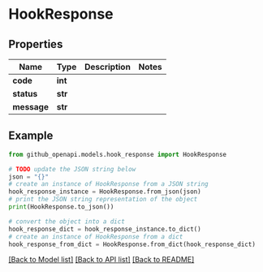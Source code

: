 # HookResponse


## Properties

Name | Type | Description | Notes
------------ | ------------- | ------------- | -------------
**code** | **int** |  | 
**status** | **str** |  | 
**message** | **str** |  | 

## Example

```python
from github_openapi.models.hook_response import HookResponse

# TODO update the JSON string below
json = "{}"
# create an instance of HookResponse from a JSON string
hook_response_instance = HookResponse.from_json(json)
# print the JSON string representation of the object
print(HookResponse.to_json())

# convert the object into a dict
hook_response_dict = hook_response_instance.to_dict()
# create an instance of HookResponse from a dict
hook_response_from_dict = HookResponse.from_dict(hook_response_dict)
```
[[Back to Model list]](../README.md#documentation-for-models) [[Back to API list]](../README.md#documentation-for-api-endpoints) [[Back to README]](../README.md)


